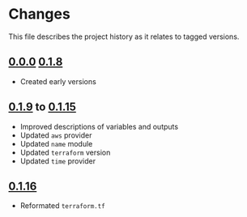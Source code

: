 # Changes
This file describes the project history as it relates to tagged versions.

## [0.0.0](.) [0.1.8](.)
- Created early versions

## [0.1.9](.) to [0.1.15](.)
- Improved descriptions of variables and outputs
- Updated `aws` provider
- Updated `name` module
- Updated `terraform` version
- Updated `time` provider

## [0.1.16](.)
- Reformated `terraform.tf`
